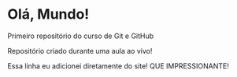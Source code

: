 # Olá, Mundo!
 Primeiro repositório do curso de Git e GitHub

 Repositório criado durante uma aula ao vivo!

 Essa linha eu adicionei diretamente do site! QUE IMPRESSIONANTE! 
